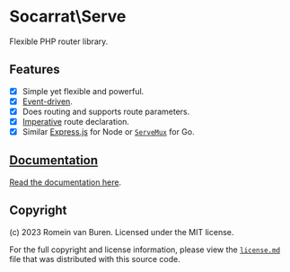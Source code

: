 # Socarrat\Serve

Flexible PHP router library.

## Features

- [x] Simple yet flexible and powerful.
- [x] [Event-driven](./docs/events.md).
- [x] Does routing and supports route parameters.
- [x] [Imperative](https://en.wikipedia.org/wiki/Imperative_programming) route declaration.
- [x] Similar [Express.js](https://expressjs.com/) for Node or [`ServeMux`](https://pkg.go.dev/net/http#ServeMux) for Go.

## [Documentation](./docs/readme.md)

[Read the documentation here](./docs/readme.md).

## Copyright

(c) 2023 Romein van Buren. Licensed under the MIT license.

For the full copyright and license information, please view the [`license.md`](./license.md) file that was distributed with this source code.
